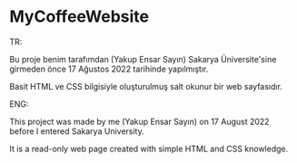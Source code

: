 # MyCoffeeWebsite

TR: 

Bu proje benim tarafımdan (Yakup Ensar Sayın) Sakarya Üniversite'sine girmeden önce 17 Ağustos 2022 tarihinde yapılmıştır.

Basit HTML ve CSS bilgisiyle oluşturulmuş salt okunur bir web sayfasıdır.

ENG:

This project was made by me (Yakup Ensar Sayın) on 17 August 2022 before I entered Sakarya University.

It is a read-only web page created with simple HTML and CSS knowledge.
